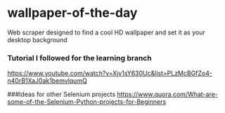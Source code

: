 # wallpaper-of-the-day
Web scraper designed to find a cool HD wallpaper and set it as your desktop background

### Tutorial I followed for the learning branch
https://www.youtube.com/watch?v=Xjv1sY630Uc&list=PLzMcBGfZo4-n40rB1XaJ0ak1bemvlqumQ

###Ideas for other Selenium projects
https://www.quora.com/What-are-some-of-the-Selenium-Python-projects-for-Beginners
